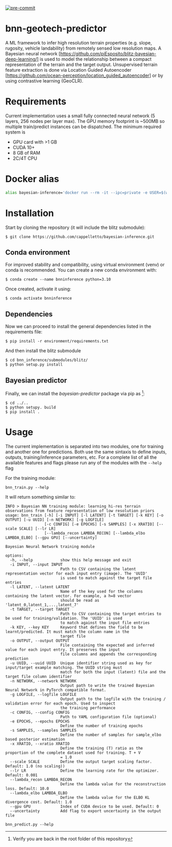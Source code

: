 [![pre-commit](https://img.shields.io/badge/pre--commit-enabled-brightgreen?logo=pre-commit)](https://github.com/pre-commit/pre-commit)

# bnn-geotech-predictor
A ML framework to infer high resolution terrain properties (e.g. slope, rugosity, vehicle landability) from remotely
sensed low resolution maps. A Bayesian neural network [https://github.com/piEsposito/blitz-bayesian-deep-learning/] is used to model the relationship between a compact representation of the terrain and the target output. Unsupervised terrain feature extraction is done via  Location Guided Autoencoder [https://github.com/ocean-perception/location_guided_autoencoder] or by using contrastive learning (GeoCLR).

# Requirements
Current implementation uses a small fully connected neural network (5 layers, 256 nodes per layer max). The GPU memory footprint is ~500MB so multiple train/predict instances can be dispatched. The minimum required system is

* GPU card with >1 GB
* CUDA 10+
* 8 GB of RAM
* 2C/4T CPU

# Docker alias

````bash
alias bayesian-inference='docker run --rm -it --ipc=private -e USER=$(whoami) -h $HOSTNAME --user $(id -u):$(id -g) --volume $(pwd):/data -v /etc/passwd:/etc/passwd:ro --name=bnn_$(whoami)_$(date +%Y%m%d_%H%M%S) ghcr.io/ocean-perception/bayesian-inference:latest'
````

# Installation

Start by cloning the repository (it will include the blitz submodule):

```
$ git clone https://github.com/cappelletto/bayesian-inference.git
```

## Conda environment
For improved stability and compatibility, using virtual environment (venv) or conda is recommended. You can create a new conda environment with:

```
$ conda create --name bnninference python=3.10
```

Once created, activate it using:

```
$ conda activate bnninference
```

## Dependencies

Now we can proceed to install the general dependencies listed in the requirements file:

```
$ pip install -r environment/requirements.txt
```

And then install the blitz submodule
```
$ cd bnn_inference/submodules/blitz/
$ python setup.py install
```

## Bayesian predictor
Finally, we can install the *bayesian-predictor* package via pip as [^1]:
```
$ cd ../..
$ python setupy. build
$ pip install .
```

# Usage
The current implementation is separated into two modules, one for training and another one for predictions. Both use the same sintaxis to define inputs, outputs, training/inference parameters, etc. For a complete list of all the available features and flags please run any of the modules with the ` --help ` flag

For the training module:
```
bnn_train.py --help
```
It will return something similar to:

```
INFO > Bayesian NN training module: learning hi-res terrain observations from feature representation of low resolution priors
usage: bnn_train [-h] [-i INPUT] [-l LATENT] [-t TARGET] [-k KEY] [-o OUTPUT] [-u UUID] [-n NETWORK] [-g LOGFILE]
                 [-c CONFIG] [-e EPOCHS] [-s SAMPLES] [-x XRATIO] [--scale SCALE] [--lr LR]
                 [--lambda_recon LAMBDA_RECON] [--lambda_elbo LAMBDA_ELBO] [--gpu GPU] [--uncertainty]

Bayesian Neural Network training module

options:
  -h, --help            show this help message and exit
  -i INPUT, --input INPUT
                        Path to CSV containing the latent representation vector for each input entry (image). The 'UUID'
                        is used to match against the target file entries
  -l LATENT, --latent LATENT
                        Name of the key used for the columns containing the latent vector. For example, a h=8 vector
                        should be read as 'latent_0,latent_1,...,latent_7'
  -t TARGET, --target TARGET
                        Path to CSV containing the target entries to be used for training/validation. The 'UUID' is used
                        to match against the input file entries
  -k KEY, --key KEY     Keyword that defines the field to be learnt/predicted. It must match the column name in the
                        target file
  -o OUTPUT, --output OUTPUT
                        File containing the expected and inferred value for each input entry. It preserves the input
                        file columns and appends the corresponding prediction
  -u UUID, --uuid UUID  Unique identifier string used as key for input/target example matching. The UUID string must
                        match for both the input (latent) file and the target file column identifier
  -n NETWORK, --network NETWORK
                        Output path to write the trained Bayesian Neural Network in PyTorch compatible format.
  -g LOGFILE, --logfile LOGFILE
                        Output path to the logfile with the training / validation error for each epoch. Used to inspect
                        the training performance
  -c CONFIG, --config CONFIG
                        Path to YAML configuration file (optional)
  -e EPOCHS, --epochs EPOCHS
                        Define the number of training epochs
  -s SAMPLES, --samples SAMPLES
                        Define the number of samples for sample_elbo based posterior estimation
  -x XRATIO, --xratio XRATIO
                        Define the training (T) ratio as the proportion of the complete dataset used for training. T + V
                        = 1.0
  --scale SCALE         Define the output target scaling factor. Default: 1.0 (no scaling))
  --lr LR               Define the learning rate for the optimizer. Default: 0.001
  --lambda_recon LAMBDA_RECON
                        Define the lambda value for the reconstruction loss. Default: 10.0
  --lambda_elbo LAMBDA_ELBO
                        Define the lambda value for the ELBO KL divergence cost. Default: 1.0
  --gpu GPU             Index of CUDA device to be used. Default: 0
  --uncertainty         Add flag to export uncertainty in the output file
```


```
bnn_predict.py --help
```


[^1]: Verify you are back in the root folder of this repository


